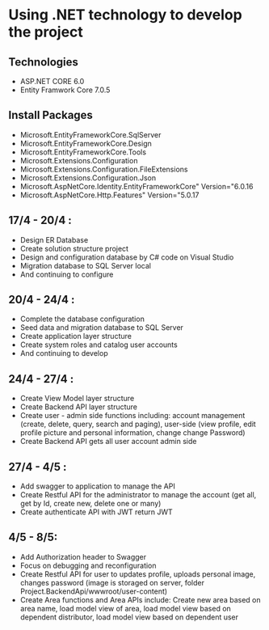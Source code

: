 # Using .NET technology to develop the project
## Technologies
- ASP.NET CORE 6.0
- Entity Framwork Core 7.0.5
## Install Packages
- Microsoft.EntityFrameworkCore.SqlServer
- Microsoft.EntityFrameworkCore.Design
- Microsoft.EntityFrameworkCore.Tools
- Microsoft.Extensions.Configuration
- Microsoft.Extensions.Configuration.FileExtensions
- Microsoft.Extensions.Configuration.Json
- Microsoft.AspNetCore.Identity.EntityFrameworkCore" Version="6.0.16
- Microsoft.AspNetCore.Http.Features" Version="5.0.17

## 17/4 - 20/4 :
- Design ER Database
- Create solution structure project
- Design and configuration database by C# code on Visual Studio
- Migration database to SQL Server local
- And continuing to configure
## 20/4 - 24/4 :
- Complete the database configuration
- Seed data and migration database to SQL Server
- Create application layer structure
- Create system roles and catalog user accounts
- And continuing to develop
## 24/4 - 27/4 :
- Create View Model layer structure
- Create Backend API layer structure
- Create user - admin side functions including: account management (create, delete, query, search and paging), user-side (view profile, edit profile picture and personal information, change change Password)
- Create Backend API gets all user account admin side 
## 27/4 - 4/5 :
- Add swagger to application to manage the API 
- Create Restful API for the administrator to manage the account (get all, get by Id, create new, delete one or many)
- Create authenticate API with JWT return JWT
## 4/5 - 8/5: 
- Add Authorization header to Swagger
- Focus on debugging and reconfiguration
- Create Restful API for user to updates profile, uploads personal image, changes password (image is storaged on server, folder Project.BackendApi/wwwroot/user-content)
- Create Area functions and Area APIs include: Create new area based on area name, load model view of area, load model view based on dependent distributor,
load model view based on dependent user

